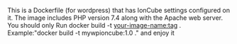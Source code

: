 This is a Dockerfile (for wordpress) that has IonCube settings configured on it.
The image includes PHP version 7.4 along with the Apache web server.
You should only Run docker build -t <your-image-name:tag> .
Example:"docker build -t mywpioncube:1.0 ."
and enjoy it
